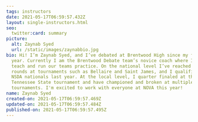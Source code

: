 ```yaml
---
tags: instructors
date: 2021-05-17T06:59:57.432Z
layout: single-instructors.html
seo:
  twitter:card: summary
picture:
  alt: Zaynab Syed
  url: /static/images/zaynabbio.jpg
bio: Hi! I’m Zaynab Syed, and I’ve debated at Brentwood High since my freshman
  year. Currently I am the Brentwood Debate team’s novice coach where I help
  teach and run our teams practice. On the national level I’ve reached out
  rounds at tournaments such as Bellaire and Saint James, and I qualified to
  NSDA nationals last year. At the local level, I quarter finaled at the
  Tennessee State tournament and have championed and broken at multiple local
  tournaments. I'm excited to work with everyone at NOVA this year!
name: Zaynab Syed
created-on: 2021-05-17T06:59:57.469Z
updated-on: 2021-05-17T06:59:57.484Z
published-on: 2021-05-17T06:59:57.495Z
---
```

